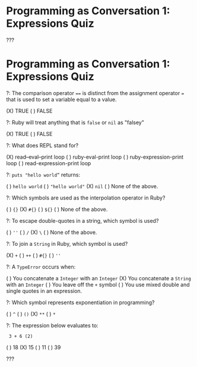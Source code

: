 # Programming as Conversation 1: Expressions Quiz

???

# Programming as Conversation 1: Expressions Quiz

?: The comparison operator `==` is distinct from the assignment operator `=` that is used to set a variable equal to a value.

(X) TRUE
( ) FALSE

?: Ruby will treat anything that is `false` or `nil` as "falsey"

(X) TRUE
( ) FALSE

?: What does REPL stand for?

(X) read–eval–print loop
( ) ruby-eval-print loop
( ) ruby-expression-print loop
( ) read-expression-print loop

?: ```puts "hello world”``` returns:

( ) `hello world`
( ) `"hello world"`
(X) `nil`
( ) None of the above.

?: Which symbols are used as the interpolation operator in Ruby?

( ) `{}`
(X) `#{}`
( ) `${}`
( ) None of the above.

?: To escape double-quotes in a string, which symbol is used?

( ) `''`
( ) `/`
(X) <code>&#x5c;</code>
( ) None of the above.

?:  To join a `String` in Ruby, which symbol is used?

(X) `+`
( ) `++`
( ) `#{}`
( ) `''`

?: A  `TypeError` occurs when:

( ) You concatenate a `Integer` with an `Integer`
(X) You concatenate a `String` with an `Integer`
( ) You leave off the `+` symbol
( ) You use mixed double and single quotes in an expression.

?: Which symbol represents exponentiation in programming?

( ) `^`
( ) `()`
(X) `**`
( ) `*`

?: The expression below evaluates to:

```
 3 + 6 (2)
```
( ) 18
(X) 15
( ) 11
( ) 39

???
